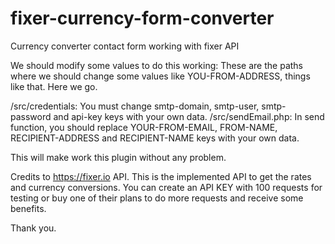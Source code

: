 # fixer-currency-form-converter
Currency converter contact form working with fixer API

We should modify some values to do this working: These are the paths where we should change some values like YOU-FROM-ADDRESS, things like that. Here we go.

/src/credentials: You must change smtp-domain, smtp-user, smtp-password and api-key keys with your own data.
/src/sendEmail.php: In send function, you should replace YOUR-FROM-EMAIL, FROM-NAME, RECIPIENT-ADDRESS and RECIPIENT-NAME keys with your own data.

This will make work this plugin without any problem.

Credits to https://fixer.io API. This is the implemented API to get the rates and currency conversions. You can create an API KEY with 100 requests for testing or buy one of their plans to do more requests and receive some benefits.

Thank you.
